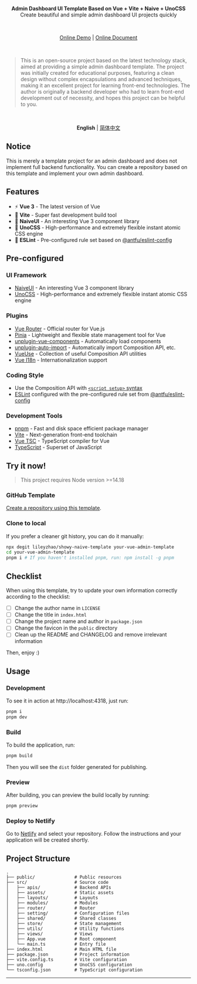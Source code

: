 <p align='center'>
  <b>Admin Dashboard UI Template Based on Vue + Vite + Naive + UnoCSS</b>
  <br>Create beautiful and simple admin dashboard UI projects quickly
</p>

<br>

<p align='center'>
<a href="#">Online Demo</a> | <a href="#">Online Document</a>
</p>

<br>

> This is an open-source project based on the latest technology stack, aimed at providing a simple admin dashboard template. The project was initially created for educational purposes, featuring a clean design without complex encapsulations and advanced techniques, making it an excellent project for learning front-end technologies. The author is originally a backend developer who had to learn front-end development out of necessity, and hopes this project can be helpful to you.

<br>

<p align='center'>
<b>English</b> | <a href="https://github.com/lileyzhao/showy-naive-template/blob/main/README.zh-CN.md">简体中文</a>
</p>

## Notice

This is merely a template project for an admin dashboard and does not implement full backend functionality. You can create a repository based on this template and implement your own admin dashboard.

## Features

- ⚡️ **Vue 3** - The latest version of Vue
- 🚀 **Vite** - Super fast development build tool
- 🎨 **NaiveUI** - An interesting Vue 3 component library
- 💅 **UnoCSS** - High-performance and extremely flexible instant atomic CSS engine
- 🧹 **ESLint** - Pre-configured rule set based on [@antfu/eslint-config](https://github.com/antfu/eslint-config)

## Pre-configured

### UI Framework

- [NaiveUI](https://www.naiveui.com/) - An interesting Vue 3 component library
- [UnoCSS](https://github.com/unocss/unocss) - High-performance and extremely flexible instant atomic CSS engine

### Plugins

- [Vue Router](https://github.com/vuejs/router) - Official router for Vue.js
- [Pinia](https://pinia.vuejs.org) - Lightweight and flexible state management tool for Vue
- [unplugin-vue-components](https://github.com/antfu/unplugin-vue-components) - Automatically load components
- [unplugin-auto-import](https://github.com/antfu/unplugin-auto-import) - Automatically import Composition API, etc.
- [VueUse](https://github.com/antfu/vueuse) - Collection of useful Composition API utilities
- [Vue I18n](https://github.com/intlify/vue-i18n-next) - Internationalization support

### Coding Style

- Use the Composition API with [`<script setup>` syntax](https://v3.vuejs.org/api/sfc-script-setup.html)
- [ESLint](https://eslint.org/) configured with the pre-configured rule set from [@antfu/eslint-config](https://github.com/antfu/eslint-config)

### Development Tools

- [pnpm](https://pnpm.io/) - Fast and disk space efficient package manager
- [Vite](https://vitejs.dev/) - Next-generation front-end toolchain
- [Vue TSC](https://github.com/johnsoncodehk/vue-tsc) - TypeScript compiler for Vue
- [TypeScript](https://www.typescriptlang.org/) - Superset of JavaScript

## Try it now!

> This project requires Node version >=14.18

### GitHub Template

[Create a repository using this template](https://github.com/lileyzhao/showy-naive-template/generate).

### Clone to local

If you prefer a cleaner git history, you can do it manually:

```bash
npx degit lileyzhao/showy-naive-template your-vue-admin-template
cd your-vue-admin-template
pnpm i # If you haven't installed pnpm, run: npm install -g pnpm
```

## Checklist

When using this template, try to update your own information correctly according to the checklist:

- [ ] Change the author name in `LICENSE`
- [ ] Change the title in `index.html`
- [ ] Change the project name and author in `package.json`
- [ ] Change the favicon in the `public` directory
- [ ] Clean up the README and CHANGELOG and remove irrelevant information

Then, enjoy :)

## Usage

### Development

To see it in action at http://localhost:4318, just run:

```bash
pnpm i
pnpm dev
```

### Build

To build the application, run:

```bash
pnpm build
```

Then you will see the `dist` folder generated for publishing.

### Preview

After building, you can preview the build locally by running:

```bash
pnpm preview
```

### Deploy to Netlify

Go to [Netlify](https://app.netlify.com/start) and select your repository. Follow the instructions and your application will be created shortly.

## Project Structure

```plaintext
.
├── public/               # Public resources
├── src/                  # Source code
│   ├── apis/             # Backend APIs
│   ├── assets/           # Static assets
│   ├── layouts/          # Layouts
│   ├── modules/          # Modules
│   ├── router/           # Router
│   ├── setting/          # Configuration files
│   ├── shared/           # Shared classes
│   ├── store/            # State management
│   ├── utils/            # Utility functions
│   ├── views/            # Views
│   ├── App.vue           # Root component
│   └── main.ts           # Entry file
├── index.html            # Main HTML file
├── package.json          # Project information
├── vite.config.ts        # Vite configuration
├── uno.config            # UnoCSS configuration
└── tsconfig.json         # TypeScript configuration
```

---
